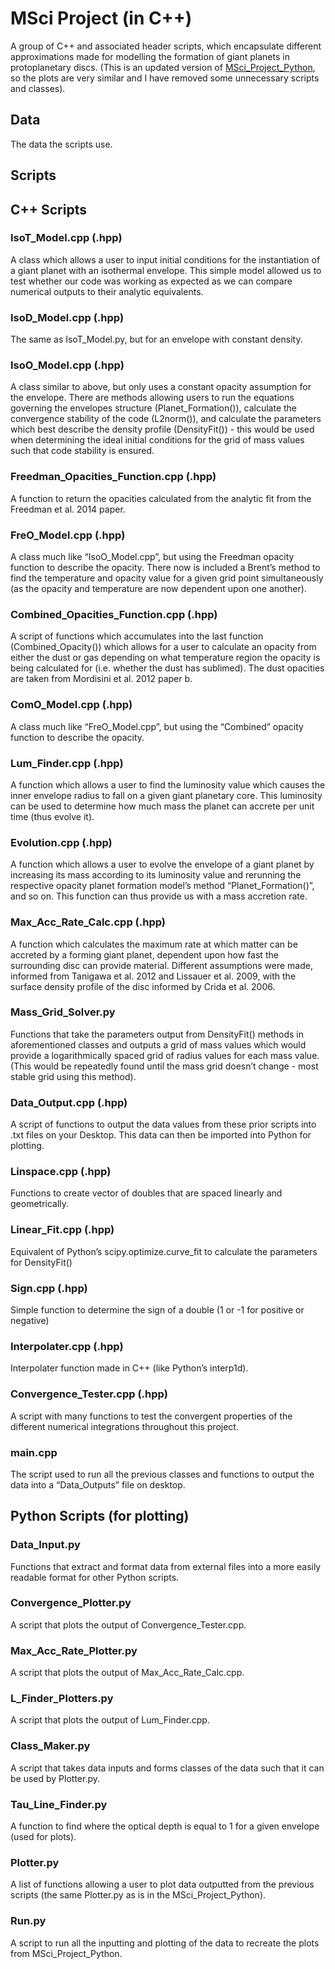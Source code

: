 # MSci Project (in C++)


A group of C++ and associated header scripts, which encapsulate different approximations made for modelling the formation of giant planets in protoplanetary discs. (This is an updated version of [MSci_Project_Python](https://github.com/ocabrown/MSci_Project_Python), so the plots are very similar and I have removed some unnecessary scripts and classes).


## Data

The data the scripts use.


## Scripts

## C++ Scripts

### IsoT_Model.cpp (.hpp)
A class which allows a user to input initial conditions for the instantiation of a giant planet with an isothermal envelope. This simple model allowed us to test whether our code was working as expected as we can compare numerical outputs to their analytic equivalents.
### IsoD_Model.cpp (.hpp)
The same as IsoT_Model.py, but for an envelope with constant density.
### IsoO_Model.cpp (.hpp)
A class similar to above, but only uses a constant opacity assumption for the envelope. There are methods allowing users to run the equations governing the envelopes structure (Planet_Formation()), calculate the convergence stability of the code (L2norm()), and calculate the parameters which best describe the density profile (DensityFit()) - this would be used when determining the ideal initial conditions for the grid of mass values such that code stability is ensured.
### Freedman_Opacities_Function.cpp (.hpp)
A function to return the opacities calculated from the analytic fit from the Freedman et al. 2014 paper.
### FreO_Model.cpp (.hpp)
A class much like “IsoO_Model.cpp”, but using the Freedman opacity function to describe the opacity. There now is included a Brent’s method to find the temperature and opacity value for a given grid point simultaneously (as the opacity and temperature are now dependent upon one another).
### Combined_Opacities_Function.cpp (.hpp)
A script of functions which accumulates into the last function (Combined_Opacity()) which allows for a user to calculate an opacity from either the dust or gas depending on what temperature region the opacity is being calculated for (i.e. whether the dust has sublimed). The dust opacities are taken from Mordisini et al. 2012 paper b.
### ComO_Model.cpp (.hpp)
A class much like “FreO_Model.cpp”, but using the “Combined” opacity function to describe the opacity.
### Lum_Finder.cpp (.hpp)
A function which allows a user to find the luminosity value which causes the inner envelope radius to fall on a given giant planetary core. This luminosity can be used to determine how much mass the planet can accrete per unit time (thus evolve it).
### Evolution.cpp (.hpp)
A function which allows a user to evolve the envelope of a giant planet by increasing its mass according to its luminosity value and rerunning the respective opacity planet formation model’s method “Planet_Formation()”, and so on. This function can thus provide us with a mass accretion rate.
### Max_Acc_Rate_Calc.cpp (.hpp)
A function which calculates the maximum rate at which matter can be accreted by a forming giant planet, dependent upon how fast the surrounding disc can provide material. Different assumptions were made, informed from Tanigawa et al. 2012 and Lissauer et al. 2009, with the surface density profile of the disc informed by Crida et al. 2006.
### Mass_Grid_Solver.py
Functions that take the parameters output from DensityFit() methods in aforementioned classes and outputs a grid of mass values which would provide a logarithmically spaced grid of radius values for each mass value. (This would be repeatedly found until the mass grid doesn’t change - most stable grid using this method).
### Data_Output.cpp (.hpp)
A script of functions to output the data values from these prior scripts into .txt files on your Desktop. This data can then be imported into Python for plotting.
### Linspace.cpp (.hpp)
Functions to create vector of doubles that are spaced linearly and geometrically.
### Linear_Fit.cpp (.hpp)
Equivalent of Python’s scipy.optimize.curve_fit to calculate the parameters for DensityFit()
### Sign.cpp (.hpp)
Simple function to determine the sign of a double (1 or -1 for positive or negative)
### Interpolater.cpp (.hpp)
Interpolater function made in C++ (like Python’s interp1d).
### Convergence_Tester.cpp (.hpp)
A script with many functions to test the convergent properties of the different numerical integrations throughout this project.
### main.cpp
The script used to run all the previous classes and functions to output the data into a “Data_Outputs” file on desktop.

## Python Scripts (for plotting)

### Data_Input.py
Functions that extract and format data from external files into a more easily readable format for other Python scripts.
### Convergence_Plotter.py
A script that plots the output of Convergence_Tester.cpp.
### Max_Acc_Rate_Plotter.py
A script that plots the output of Max_Acc_Rate_Calc.cpp.
### L_Finder_Plotters.py
A script that plots the output of Lum_Finder.cpp.
### Class_Maker.py
A script that takes data inputs and forms classes of the data such that it can be used by Plotter.py.
### Tau_Line_Finder.py
A function to find where the optical depth is equal to 1 for a given envelope (used for plots).
### Plotter.py
A list of functions allowing a user to plot data outputted from the previous scripts (the same Plotter.py as is in the MSci_Project_Python).
### Run.py
A script to run all the inputting and plotting of the data to recreate the plots from MSci_Project_Python.
